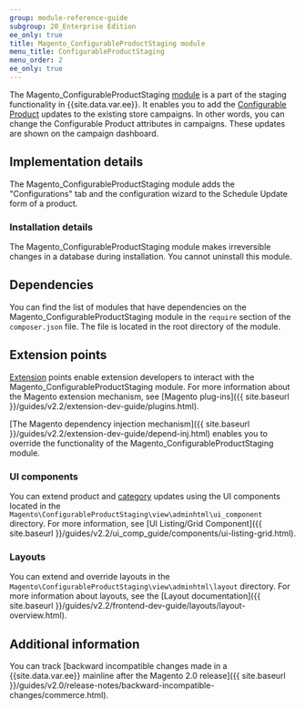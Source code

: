 ```yaml
---
group: module-reference-guide
subgroup: 20_Enterprise Edition
ee_only: true
title: Magento_ConfigurableProductStaging module
menu_title: ConfigurableProductStaging
menu_order: 2
ee_only: true
---
```


The Magento_ConfigurableProductStaging [module](https://glossary.magento.com/module) is a part of the staging functionality in {{site.data.var.ee}}. It enables you to add the [Configurable Product](https://glossary.magento.com/Configurable-Product) updates to the existing store campaigns. In other words, you can change the Configurable Product attributes in campaigns. These updates are shown on the campaign dashboard.

## Implementation details

The Magento_ConfigurableProductStaging module adds the "Configurations" tab and the configuration wizard to the Schedule Update form of a product.

### Installation details

The Magento_ConfigurableProductStaging module makes irreversible changes in a database during installation. You cannot uninstall this module.

## Dependencies

You can find the list of modules that have dependencies on the Magento_ConfigurableProductStaging module in the `require` section of the `composer.json` file. The file is located in the root directory of the module.

## Extension points

[Extension](https://glossary.magento.com/Extension) points enable extension developers to interact with the Magento_ConfigurableProductStaging module. For more information about the Magento extension mechanism, see [Magento plug-ins]({{ site.baseurl }}/guides/v2.2/extension-dev-guide/plugins.html).

[The Magento dependency injection mechanism]({{ site.baseurl }}/guides/v2.2/extension-dev-guide/depend-inj.html) enables you to override the functionality of the Magento_ConfigurableProductStaging module.

### UI components

You can extend product and [category](https://glossary.magento.com/category) updates using the UI components located in the `Magento\ConfigurableProductStaging\view\adminhtml\ui_component` directory. For more information, see [UI Listing/Grid Component]({{ site.baseurl }}/guides/v2.2/ui_comp_guide/components/ui-listing-grid.html).

### Layouts

You can extend and override layouts in the `Magento\ConfigurableProductStaging\view\adminhtml\layout` directory.
For more information about layouts, see the [Layout documentation]({{ site.baseurl }}/guides/v2.2/frontend-dev-guide/layouts/layout-overview.html).

## Additional information

You can track [backward incompatible changes made in a {{site.data.var.ee}} mainline after the Magento 2.0 release]({{ site.baseurl }}/guides/v2.0/release-notes/backward-incompatible-changes/commerce.html).
